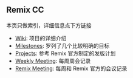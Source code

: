 ## Remix CC
本页只做索引，详细信息点下方链接

- [Wiki](https://github.com/PlanckerLabs/remix-cc/wiki): 项目的详细介绍
- [Milestones](https://github.com/PlanckerLabs/remix-cc/milestones): 罗列了几个比较明确的目标
- [Projects](https://github.com/PlanckerLabs/remix-cc/projects?type=classic): 参考 Remix 官方制定的发版计划
- [Weekly Meeting](https://github.com/PlanckerLabs/remix-cc/issues?q=label%3Aweekly-meeting+): 每周周会记录
- [Remix Meeting](https://github.com/PlanckerLabs/remix-cc/issues?q=label%3Aremix-meeting+): 每周和 Remix 官方的会议记录

